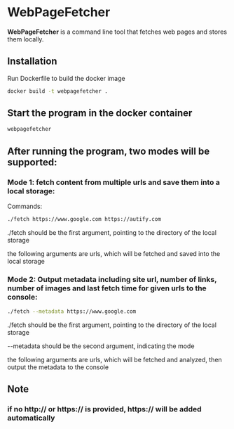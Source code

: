 # WebPageFetcher

**WebPageFetcher** is a command line tool that fetches web pages and stores them locally.

## Installation
Run Dockerfile to build the docker image

```bash
docker build -t webpagefetcher .
```

## Start the program in the docker container

```bash
webpagefetcher
```

## After running the program, two modes will be supported:

### Mode 1: fetch content from multiple urls and save them into a local storage:

Commands:

```bash
./fetch https://www.google.com https://autify.com
```

./fetch should be the first argument, pointing to the directory of the local storage

the following arguments are urls, which will be fetched and saved into the local storage

### Mode 2: Output metadata including site url, number of links, number of images and last fetch time for given urls to the console:

```bash
./fetch --metadata https://www.google.com
```

./fetch should be the first argument, pointing to the directory of the local storage

--metadata should be the second argument, indicating the mode

the following arguments are urls, which will be fetched and analyzed, then output the metadata to the console

## Note
### if no http:// or https:// is provided, https:// will be added automatically
